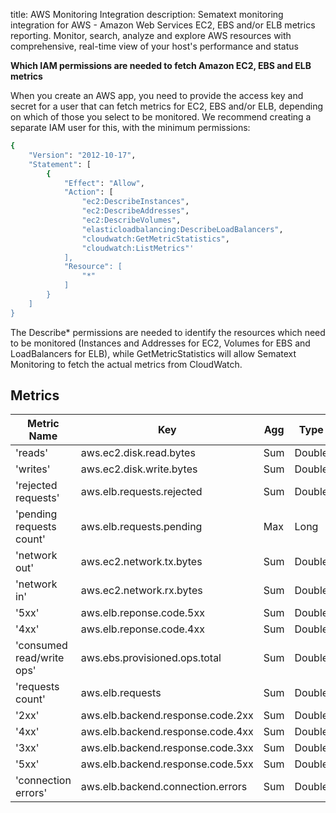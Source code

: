 title: AWS Monitoring Integration
description: Sematext monitoring integration for AWS - Amazon Web Services EC2, EBS and/or ELB metrics reporting. Monitor, search, analyze and explore AWS resources with comprehensive, real-time view of your host's performance and status

**Which IAM permissions are needed to fetch Amazon EC2, EBS and ELB metrics**

When you create an AWS app, you need to provide the access key and secret for a user that can fetch metrics for EC2, EBS and/or ELB, depending on which of those you select to be monitored. We recommend creating a separate IAM user for this, with the minimum permissions:
``` bash
{
    "Version": "2012-10-17",
    "Statement": [
        {
            "Effect": "Allow",
            "Action": [
                "ec2:DescribeInstances",
                "ec2:DescribeAddresses",
                "ec2:DescribeVolumes",
                "elasticloadbalancing:DescribeLoadBalancers",
                "cloudwatch:GetMetricStatistics",
                "cloudwatch:ListMetrics"'
            ],
            "Resource": [
                "*"
            ]
        }
    ]
}
```
The Describe* permissions are needed to identify the resources which need to be monitored (Instances and Addresses for EC2, Volumes for EBS and LoadBalancers for ELB), while GetMetricStatistics will allow Sematext Monitoring to fetch the actual metrics from CloudWatch.

## Metrics

Metric Name | Key | Agg | Type | Description
--- | --- | --- | --- | ---
'reads' | aws.ec2.disk.read.bytes | Sum | Double |
'writes' | aws.ec2.disk.write.bytes | Sum | Double |
'rejected requests' | aws.elb.requests.rejected | Sum | Double |
'pending requests count' | aws.elb.requests.pending | Max | Long |
'network out' | aws.ec2.network.tx.bytes | Sum | Double |
'network in' | aws.ec2.network.rx.bytes | Sum | Double |
'5xx' | aws.elb.reponse.code.5xx | Sum | Double |
'4xx' | aws.elb.reponse.code.4xx | Sum | Double |
'consumed read/write ops' | aws.ebs.provisioned.ops.total | Sum | Double |
'requests count' | aws.elb.requests | Sum | Double |
'2xx' | aws.elb.backend.response.code.2xx | Sum | Double |
'4xx' | aws.elb.backend.response.code.4xx | Sum | Double |
'3xx' | aws.elb.backend.response.code.3xx | Sum | Double |
'5xx' | aws.elb.backend.response.code.5xx | Sum | Double |
'connection errors' | aws.elb.backend.connection.errors | Sum | Double |
